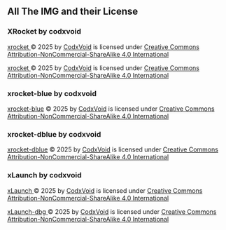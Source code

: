## All The IMG and their License 

### XRocket by codxvoid

<a href="https://github.com/codxvoid/CodxVoid-OpenSource/blob/main/IMG/xrocket.svg">xrocket </a> © 2025 by <a href="https://github.com/codxvoid">CodxVoid</a> is licensed under  <a href="https://creativecommons.org/licenses/by-nc-sa/4.0/">Creative Commons Attribution-NonCommercial-ShareAlike 4.0 International</a>

<a href="https://github.com/codxvoid/CodxVoid-OpenSource/blob/main/IMG/xrocket.png">xrocket </a> © 2025 by <a href="https://github.com/codxvoid">CodxVoid</a> is licensed under  <a href="https://creativecommons.org/licenses/by-nc-sa/4.0/">Creative Commons Attribution-NonCommercial-ShareAlike 4.0 International</a>
### xrocket-blue by codxvoid

<a href="https://github.com/codxvoid/CodxVoid-OpenSource/blob/main/IMG/xrocket-blue.svg">xrocket-blue</a> © 2025 by <a href="https://github.com/codxvoid">CodxVoid</a> is licensed under  <a href="https://creativecommons.org/licenses/by-nc-sa/4.0/">Creative Commons Attribution-NonCommercial-ShareAlike 4.0 International</a>


### xrocket-dblue by codxvoid

<a href="https://github.com/codxvoid/CodxVoid-OpenSource/blob/main/IMG/xrocket-dblue.svg">xrocket-dblue</a> © 2025 by <a href="https://github.com/codxvoid">CodxVoid</a> is licensed under  <a href="https://creativecommons.org/licenses/by-nc-sa/4.0/">Creative Commons Attribution-NonCommercial-ShareAlike 4.0 International</a>

### xLaunch by codxvoid

<a href="https://github.com/codxvoid/CodxVoid-OpenSource/blob/main/IMG/xLaunch.svg">xLaunch </a> © 2025 by <a href="https://github.com/codxvoid">CodxVoid</a> is licensed under  <a href="https://creativecommons.org/licenses/by-nc-sa/4.0/">Creative Commons Attribution-NonCommercial-ShareAlike 4.0 International</a>

<a href="https://github.com/codxvoid/CodxVoid-OpenSource/blob/main/IMG/xLaunch-dbg.png">xLaunch-dbg </a> © 2025 by <a href="https://github.com/codxvoid">CodxVoid</a> is licensed under  <a href="https://creativecommons.org/licenses/by-nc-sa/4.0/">Creative Commons Attribution-NonCommercial-ShareAlike 4.0 International</a>
